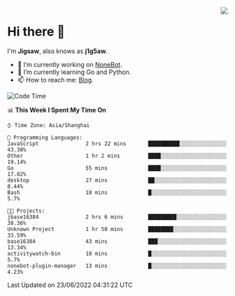 <a href="#">
  <img align="right" src="https://github-readme-stats.vercel.app/api?username=j1g5awi&count_private=true&show_icons=true&title_color=80070B&text_color=B3B3B3&bg_color=212121&icon_color=80070B" />
</a>

# Hi there 👋

I'm **Jigsaw**, also knows as **j1g5aw**.

- 🔭 I’m currently working on [NoneBot](https://github.com/nonebot).
- 🌱 I’m currently learning Go and Python.
- 📫 How to reach me: [Blog](https://blog.maddestroyer.xyz/).

<!--START_SECTION:waka-->
![Code Time](http://img.shields.io/badge/Code%20Time-0%20secs-blue)

📊 **This Week I Spent My Time On** 

```text
⌚︎ Time Zone: Asia/Shanghai

💬 Programming Languages: 
JavaScript               2 hrs 22 mins       ██████████░░░░░░░░░░░░░░░   43.38% 
Other                    1 hr 2 mins         ████░░░░░░░░░░░░░░░░░░░░░   19.14% 
Go                       55 mins             ████░░░░░░░░░░░░░░░░░░░░░   17.02% 
desktop                  27 mins             ██░░░░░░░░░░░░░░░░░░░░░░░   8.44% 
Bash                     18 mins             █░░░░░░░░░░░░░░░░░░░░░░░░   5.7%

🐱‍💻 Projects: 
jbase16384               2 hrs 6 mins        █████████░░░░░░░░░░░░░░░░   38.36% 
Unknown Project          1 hr 50 mins        ████████░░░░░░░░░░░░░░░░░   33.59% 
base16384                43 mins             ███░░░░░░░░░░░░░░░░░░░░░░   13.34% 
activitywatch-bin        18 mins             █░░░░░░░░░░░░░░░░░░░░░░░░   5.7% 
nonebot-plugin-manager   13 mins             █░░░░░░░░░░░░░░░░░░░░░░░░   4.23%

```


 Last Updated on 23/06/2022 04:31:22 UTC
<!--END_SECTION:waka-->
